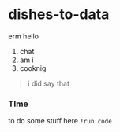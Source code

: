 # dishes-to-data
erm hello
1. chat
2. am i
3. cooknig
> i did say that

### TIme
to do some stuff here
`!run code`